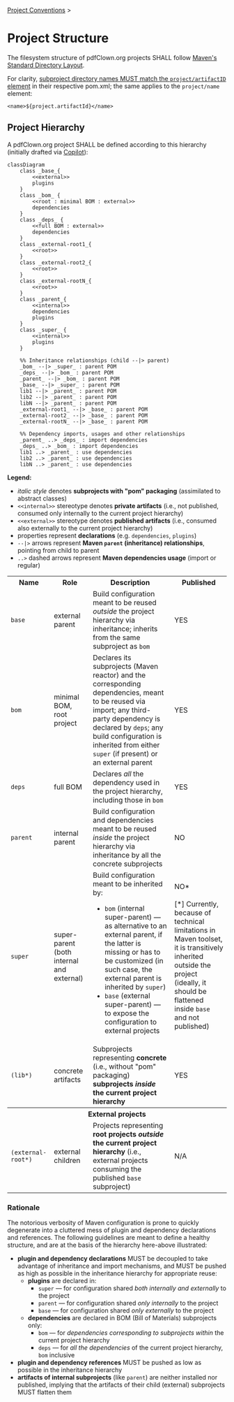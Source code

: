 <!--
  SPDX-FileCopyrightText: 2025 Stefano Chizzolini and contributors

  SPDX-License-Identifier: CC-BY-SA-4.0
-->

[Project Conventions](conventions.md) >

# Project Structure

The filesystem structure of pdfClown.org projects SHALL follow [Maven's Standard Directory Layout](https://maven.apache.org/guides/introduction/introduction-to-the-standard-directory-layout.html).

For clarity, [subproject directory names MUST match the `project/artifactID` element](https://www.sonatype.com/blog/2011/01/maven-tip-project-directories-and-artifact-ids) in their respective pom.xml; the same applies to the `project/name` element:

    <name>${project.artifactId}</name>

## Project Hierarchy

A pdfClown.org project SHALL be defined according to this hierarchy (initially drafted via [Copilot](https://github.com/copilot/share/820d121c-42e4-8cb2-b011-1a0be4ce2032)):

```mermaid
classDiagram
    class _base_{
        <<external>>
        plugins
    }
    class _bom_ {
        <<root : minimal BOM : external>>
        dependencies
    }
    class _deps_ {
        <<full BOM : external>>
        dependencies
    }
    class _external-root1_{
        <<root>>
    }
    class _external-root2_{
        <<root>>
    }
    class _external-rootN_{
        <<root>>
    }
    class _parent_{
        <<internal>>
        dependencies
        plugins
    }
    class _super_ {
        <<internal>>
        plugins
    }

    %% Inheritance relationships (child --|> parent)
    _bom_ --|> _super_ : parent POM
    _deps_ --|> _bom_ : parent POM
    _parent_ --|> _bom_ : parent POM
    _base_ --|> _super_ : parent POM
    lib1 --|> _parent_ : parent POM
    lib2 --|> _parent_ : parent POM
    libN --|> _parent_ : parent POM
    _external-root1_ --|> _base_ : parent POM
    _external-root2_ --|> _base_ : parent POM
    _external-rootN_ --|> _base_ : parent POM

    %% Dependency imports, usages and other relationships
    _parent_ ..> _deps_ : import dependencies
    _deps_ ..> _bom_ : import dependencies
    lib1 ..> _parent_ : use dependencies
    lib2 ..> _parent_ : use dependencies
    libN ..> _parent_ : use dependencies
```

**Legend:**
- _italic style_ denotes **subprojects with "pom" packaging** (assimilated to abstract classes)
- `<<internal>>` stereotype denotes **private artifacts** (i.e., not published, consumed only internally to the current project hierarchy)
- `<<external>>` stereotype denotes **published artifacts** (i.e., consumed also externally to the current project hierarchy)
- properties represent **declarations** (e.g. `dependencies`, `plugins`)
- `--|>` arrows represent **Maven `parent` (inheritance) relationships**, pointing from child to parent
- `..>` dashed arrows represent **Maven dependencies usage** (import or regular)

<table>
<tr>
  <th>Name</th>
  <th>Role</th>
  <th>Description</th>
  <th>Published</th>
</tr>
<tr>
  <td><code>base</code></td>
  <td>external parent</td>
  <td>Build configuration meant to be reused <i>outside</i> the project hierarchy via inheritance; inherits from the same subproject as <code>bom</code></td>
  <td>YES</td>
</tr>
<tr>
  <td><code>bom</code></td>
  <td>minimal BOM, root project</td>
  <td>Declares its subprojects (Maven reactor) and the corresponding dependencies, meant to be reused via import; any third-party dependency is declared by <code>deps</code>; any build configuration is inherited from either <code>super</code> (if present) or an external parent</td>
  <td>YES</td>
</tr>
<tr>
  <td><code>deps</code></td>
  <td>full BOM</td>
  <td>Declares <i>all</i> the dependency used in the project hierarchy, including those in <code>bom</code></td>
  <td>YES</td>
</tr>
<tr>
  <td><code>parent</code></td>
  <td>internal parent</td>
  <td>Build configuration and dependencies meant to be reused <i>inside</i> the project hierarchy via inheritance by all the concrete subprojects</td>
  <td>NO</td>
</tr>
<tr>
  <td><code>super</code></td>
  <td>super-parent (both internal and external)</td>
  <td>Build configuration meant to be inherited by:<ul><li><code>bom</code> (internal super-parent) — as alternative to an external parent, if the latter is missing or has to be customized (in such case, the external parent is inherited by <code>super</code>)</li><li><code>base</code> (external super-parent) — to expose the configuration to external projects</li></ul></td>
  <td>NO*<br><br>[*] Currently, because of technical limitations in Maven toolset, it is transitively inherited outside the project (ideally, it should be flattened inside <code>base</code> and not published)</td>
</tr>
<tr>
  <td><code>(lib*)</code></td>
  <td>concrete artifacts</td>
  <td>Subprojects representing <b>concrete</b> (i.e., without "pom" packaging) <b>subprojects <i>inside</i> the current project hierarchy</b></td>
  <td>YES</td>
</tr>
<tr>
  <th colspan="4">External projects</th>
</tr>
<tr>
  <td><code>(external-root*)</code></td>
  <td>external children</td>
  <td>Projects representing <b>root projects <i>outside</i> the current project hierarchy</b> (i.e., external projects consuming the published <code>base</code> subproject)</td>
  <td>N/A</td>
</tr>
</table>

### Rationale

The notorious verbosity of Maven configuration is prone to quickly degenerate into a cluttered mess of plugin and dependency declarations and references. The following guidelines are meant to define a healthy structure, and are at the basis of the hierarchy here-above illustrated:

- **plugin and dependency declarations** MUST be decoupled to take advantage of inheritance and import mechanisms, and MUST be pushed as high as possible in the inheritance hierarchy for appropriate reuse:
  - **plugins** are declared in:
    - `super` — for configuration shared _both internally and externally_ to the project
    - `parent` — for configuration shared _only internally_ to the project
    - `base` — for configuration shared _only externally_ to the project
  - **dependencies** are declared in BOM (Bill of Materials) subprojects only:
    - `bom` — for _dependencies corresponding to subprojects within_ the current project hierarchy
    - `deps` — for _all the dependencies_ of the current project hierarchy, `bom` inclusive
- **plugin and dependency references** MUST be pushed as low as possible in the inheritance hierarchy
- **artifacts of internal subprojects** (like `parent`) are neither installed nor published, implying that the artifacts of their child (external) subprojects MUST flatten them
